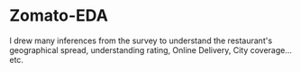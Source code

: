 # Zomato-EDA
I drew many inferences from the survey to understand the restaurant's geographical spread, understanding rating, Online Delivery, City coverage…etc.
